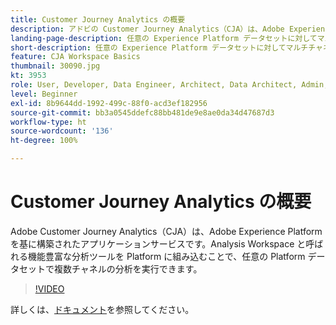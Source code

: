 ```yaml
---
title: Customer Journey Analytics の概要
description: アドビの Customer Journey Analytics（CJA）は、Adobe Experience Platform を基に構築されたアプリケーションサービスです。Analysis Workspace と呼ばれる機能豊富な分析ツールを Platform に組み込むことで、任意の Platform データセットで複数チャネルの分析を実行できます。
landing-page-description: 任意の Experience Platform データセットに対してマルチチャネル分析を実行する方法を説明します。
short-description: 任意の Experience Platform データセットに対してマルチチャネル分析を実行する方法を説明します。
feature: CJA Workspace Basics
thumbnail: 30090.jpg
kt: 3953
role: User, Developer, Data Engineer, Architect, Data Architect, Admin, Leader
level: Beginner
exl-id: 8b9644dd-1992-499c-88f0-acd3ef182956
source-git-commit: bb3a0545ddefc88bb481de9e8ae0da34d47687d3
workflow-type: ht
source-wordcount: '136'
ht-degree: 100%

---
```


# Customer Journey Analytics の概要

Adobe Customer Journey Analytics（CJA）は、Adobe Experience Platform を基に構築されたアプリケーションサービスです。Analysis Workspace と呼ばれる機能豊富な分析ツールを Platform に組み込むことで、任意の Platform データセットで複数チャネルの分析を実行できます。

>[!VIDEO](https://video.tv.adobe.com/v/30090/?quality=12&learn=on)

詳しくは、[ドキュメント](https://experienceleague.adobe.com/docs/analytics-platform/using/cja-landing.html?lang=ja)を参照してください。
